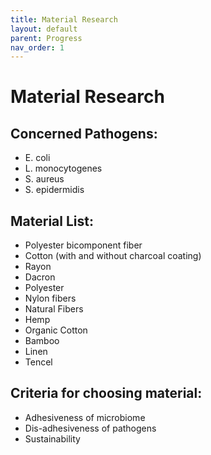 ```yaml
---
title: Material Research
layout: default
parent: Progress
nav_order: 1
---
```


# Material Research


## Concerned Pathogens:
- E. coli
- L. monocytogenes
- S. aureus
- S. epidermidis


## Material List:
- Polyester bicomponent fiber 
- Cotton (with and without charcoal coating)
- Rayon
- Dacron
- Polyester
- Nylon fibers
- Natural Fibers
- Hemp
- Organic Cotton
- Bamboo
- Linen
- Tencel


## Criteria for choosing material:
- Adhesiveness of microbiome
- Dis-adhesiveness of pathogens
- Sustainability
